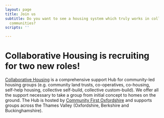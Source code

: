```yaml
---
layout: page
title: Join us
subtitle: Do you want to see a housing system which truly works in collaboration with
  communities?
scripts: ''

---
```

# Collaborative Housing is recruiting for two new roles!

[Collaborative Housing](https://collaborativehousing.org.uk/about.html) is a comprehensive support Hub for community-led housing groups (e.g. community land trusts, co-operatives, co-housing, self-help housing, collective self-build, collective custom-build). We offer all the support necessary to take a group from initial concept to homes on the ground. The Hub is hosted by [Community First Oxfordshire](https://www.communityfirstoxon.org/housing-community-planning/community-led-housing/) and supports groups across the Thames Valley (Oxfordshire, Berkshire and Buckinghamshire).